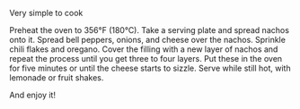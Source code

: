 Very simple to cook

Preheat the oven to 356°F (180°C).
Take a serving plate and spread nachos onto it.
Spread bell peppers, onions, and cheese over the nachos.
Sprinkle chili flakes and oregano.
Cover the filling with a new layer of nachos and repeat the process until you get three to four layers.
Put these in the oven for five minutes or until the cheese starts to sizzle.
Serve while still hot, with lemonade or fruit shakes.

And enjoy it!
